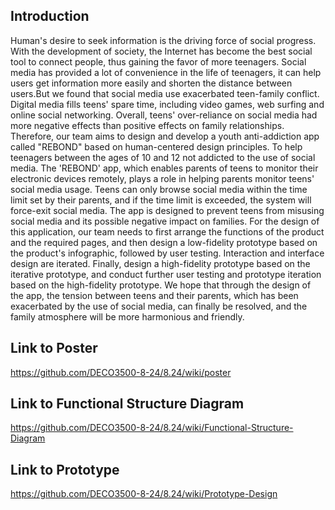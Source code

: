 ## Introduction
Human's desire to seek information is the driving force of social progress. With the development of society, the Internet has become the best social tool to connect people, thus gaining the favor of more teenagers. Social media has provided a lot of convenience in the life of teenagers, it can help users get information more easily and shorten the distance between users.But we found that social media use exacerbated teen-family conflict. Digital media fills teens' spare time, including video games, web surfing and online social networking. Overall, teens' over-reliance on social media had more negative effects than positive effects on family relationships.
Therefore, our team aims to design and develop a youth anti-addiction app called "REBOND" based on human-centered design principles. To help teenagers between the ages of 10 and 12 not addicted to the use of social media. The 'REBOND' app, which enables parents of teens to monitor their electronic devices remotely, plays a role in helping parents monitor teens' social media usage. Teens can only browse social media within the time limit set by their parents, and if the time limit is exceeded, the system will force-exit social media. The app is designed to prevent teens from misusing social media and its possible negative impact on families.
For the design of this application, our team needs to first arrange the functions of the product and the required pages, and then design a low-fidelity prototype based on the product's infographic, followed by user testing. Interaction and interface design are iterated. Finally, design a high-fidelity prototype based on the iterative prototype, and conduct further user testing and prototype iteration based on the high-fidelity prototype. We hope that through the design of the app, the tension between teens and their parents, which has been exacerbated by the use of social media, can finally be resolved, and the family atmosphere will be more harmonious and friendly.

## Link to Poster
https://github.com/DECO3500-8-24/8.24/wiki/poster

## Link to Functional Structure Diagram
https://github.com/DECO3500-8-24/8.24/wiki/Functional-Structure-Diagram

## Link to Prototype
https://github.com/DECO3500-8-24/8.24/wiki/Prototype-Design


